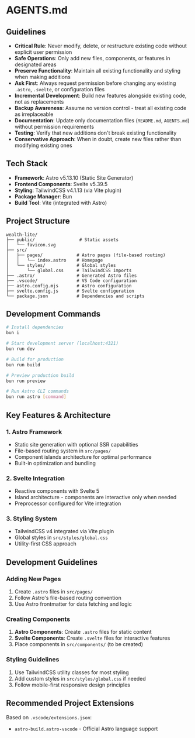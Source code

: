 # AGENTS.md

## Guidelines

- **Critical Rule**: Never modify, delete, or restructure existing code without explicit user permission
- **Safe Operations**: Only add new files, components, or features in designated areas
- **Preserve Functionality**: Maintain all existing functionality and styling when making additions
- **Ask First**: Always request permission before changing any existing `.astro`, `.svelte`, or configuration files
- **Incremental Development**: Build new features alongside existing code, not as replacements
- **Backup Awareness**: Assume no version control - treat all existing code as irreplaceable
- **Documentation**: Update only documentation files (`README.md`, `AGENTS.md`) without permission requirements
- **Testing**: Verify that new additions don't break existing functionality
- **Conservative Approach**: When in doubt, create new files rather than modifying existing ones

## Tech Stack

- **Framework**: Astro v5.13.10 (Static Site Generator)
- **Frontend Components**: Svelte v5.39.5
- **Styling**: TailwindCSS v4.1.13 (via Vite plugin)
- **Package Manager**: Bun
- **Build Tool**: Vite (integrated with Astro)

## Project Structure

```
wealth-lite/
├── public/                 # Static assets
│   └── favicon.svg
├── src/
│   ├── pages/             # Astro pages (file-based routing)
│   │   └── index.astro    # Homepage
│   └── styles/            # Global styles
│       └── global.css     # TailwindCSS imports
├── .astro/                # Generated Astro files
├── .vscode/               # VS Code configuration
├── astro.config.mjs       # Astro configuration
├── svelte.config.js       # Svelte configuration
└── package.json           # Dependencies and scripts
```

## Development Commands

```bash
# Install dependencies
bun i

# Start development server (localhost:4321)
bun run dev

# Build for production
bun run build

# Preview production build
bun run preview

# Run Astro CLI commands
bun run astro [command]
```

## Key Features & Architecture

### 1. **Astro Framework**

- Static site generation with optional SSR capabilities
- File-based routing system in `src/pages/`
- Component islands architecture for optimal performance
- Built-in optimization and bundling

### 2. **Svelte Integration**

- Reactive components with Svelte 5
- Island architecture - components are interactive only when needed
- Preprocessor configured for Vite integration

### 3. **Styling System**

- TailwindCSS v4 integrated via Vite plugin
- Global styles in `src/styles/global.css`
- Utility-first CSS approach

## Development Guidelines

### Adding New Pages

1. Create `.astro` files in `src/pages/`
2. Follow Astro's file-based routing convention
3. Use Astro frontmatter for data fetching and logic

### Creating Components

1. **Astro Components**: Create `.astro` files for static content
2. **Svelte Components**: Create `.svelte` files for interactive features
3. Place components in `src/components/` (to be created)

### Styling Guidelines

1. Use TailwindCSS utility classes for most styling
2. Add custom styles in `src/styles/global.css` if needed
3. Follow mobile-first responsive design principles

## Recommended Project Extensions

Based on `.vscode/extensions.json`:

- `astro-build.astro-vscode` - Official Astro language support

